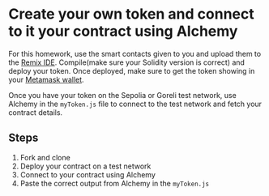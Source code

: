 # Create your own token and connect to it your contract using Alchemy

For this homework, use the smart contacts given to you and upload them to the 
[Remix IDE](https://remix.ethereum.org/). Compile(make sure your Solidity version is correct) and deploy your token. Once deployed, make sure to get the token showing in your [Metamask wallet](https://metamask.io/).

Once you have your token on the Sepolia or Goreli test network, use Alchemy in
the `myToken.js` file to connect to the test network and fetch your contract details.

## Steps

1. Fork and clone
2. Deploy your contract on a test network
3. Connect to your contract using Alchemy
4. Paste the correct output from Alchemy in the `myToken.js`
